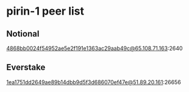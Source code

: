# pirin-1 peer list

## Notional

4868bb0024f54952ae5e2f191e1363ac29aab49c@65.108.71.163:2640

## Everstake

1ea1751dd2649ae89b14dbb9d5f3d686070ef47e@51.89.20.161:26656
